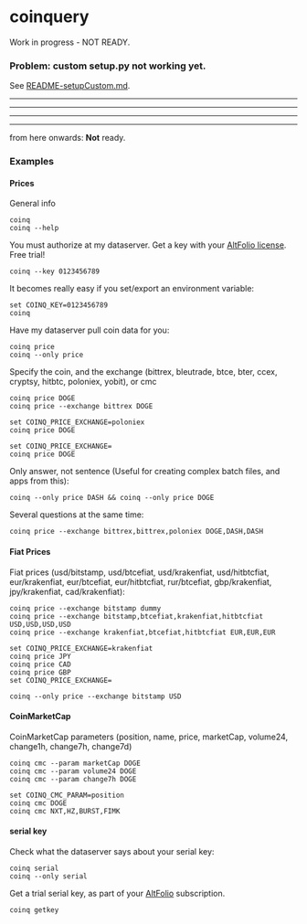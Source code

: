 # coinquery
Work in progress - NOT READY.

### Problem: custom setup.py not working yet.

See [README-setupCustom.md](README-setupCustom.md).

---
---
---
---

from here onwards: **Not** ready.

### Examples

#### Prices

General info

	coinq
	coinq --help

You must authorize at my dataserver. Get a key with your [AltFolio license](http://altfolio.ddns.net). Free trial!
	
	coinq --key 0123456789
	
It becomes really easy if you set/export an environment variable: 
	
	set COINQ_KEY=0123456789
	coinq
	
Have my dataserver pull coin data for you:
	 
	coinq price
	coinq --only price
	
Specify the coin, and the exchange (bittrex, bleutrade, btce, bter, ccex, cryptsy, hitbtc, poloniex, yobit), or cmc
	
	coinq price DOGE
	coinq price --exchange bittrex DOGE
	
	set COINQ_PRICE_EXCHANGE=poloniex
	coinq price DOGE
	
	set COINQ_PRICE_EXCHANGE=
	coinq price DOGE

Only answer, not sentence (Useful for creating complex batch files, and apps from this):

	coinq --only price DASH && coinq --only price DOGE
	
Several questions at the same time:

	coinq price --exchange bittrex,bittrex,poloniex DOGE,DASH,DASH

#### Fiat Prices
Fiat prices (usd/bitstamp, usd/btcefiat, usd/krakenfiat, usd/hitbtcfiat, eur/krakenfiat, eur/btcefiat, eur/hitbtcfiat, rur/btcefiat, gbp/krakenfiat, jpy/krakenfiat, cad/krakenfiat):

	coinq price --exchange bitstamp dummy
	coinq price --exchange bitstamp,btcefiat,krakenfiat,hitbtcfiat USD,USD,USD,USD
	coinq price --exchange krakenfiat,btcefiat,hitbtcfiat EUR,EUR,EUR
	
	set COINQ_PRICE_EXCHANGE=krakenfiat
	coinq price JPY
	coinq price CAD
	coinq price GBP
	set COINQ_PRICE_EXCHANGE=
	
	coinq --only price --exchange bitstamp USD
	

#### CoinMarketCap

CoinMarketCap parameters (position, name, price, marketCap, volume24, change1h, change7h, change7d)

	coinq cmc --param marketCap DOGE
	coinq cmc --param volume24 DOGE
	coinq cmc --param change7h DOGE
	
	set COINQ_CMC_PARAM=position
	coinq cmc DOGE
	coinq cmc NXT,HZ,BURST,FIMK
	

#### serial key
Check what the dataserver says about your serial key:

    coinq serial
    coinq --only serial

Get a trial serial key, as part of your [AltFolio](http://altfolio.ddns.net) subscription. 

    coinq getkey
    
